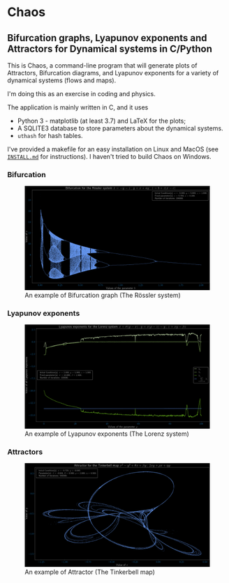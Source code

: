 # Chaos
## Bifurcation graphs, Lyapunov exponents and Attractors for Dynamical systems in C/Python
This is Chaos, a command-line program that will generate plots of Attractors, Bifurcation diagrams, and Lyapunov exponents for a variety of dynamical systems (flows and maps).

I'm doing this as an exercise in coding and physics.

The application is mainly written in C, and it uses
-  Python 3 - matplotlib (at least 3.7) and LaTeX for the plots;
-  A SQLITE3 database to store parameters about the dynamical systems.
-  `uthash` for hash tables.

I've provided a makefile for an easy installation on Linux and MacOS (see [`INSTALL.md`](./INSTALL.md) for instructions). I haven't tried to build Chaos on Windows.

### Bifurcation

<figure>
    <img src="/doc/img/Bifurcation example.png"
         alt="An example of Bifurcation graph (The Rössler system)">
    <figcaption>An example of Bifurcation graph (The Rössler system)</figcaption>
</figure>

### Lyapunov exponents

<figure>
    <img src="/doc/img/Lyapunov example.png"
         alt="An example of Lyapunov exponents (The Lorenz system)">
    <figcaption>An example of Lyapunov exponents (The Lorenz system)</figcaption>
</figure>

### Attractors

<figure>
    <img src="/doc/img/Attractor example.png"
         alt="An example of Attractor (The Tinkerbell map)">
    <figcaption>An example of Attractor (The Tinkerbell map)</figcaption>
</figure>
